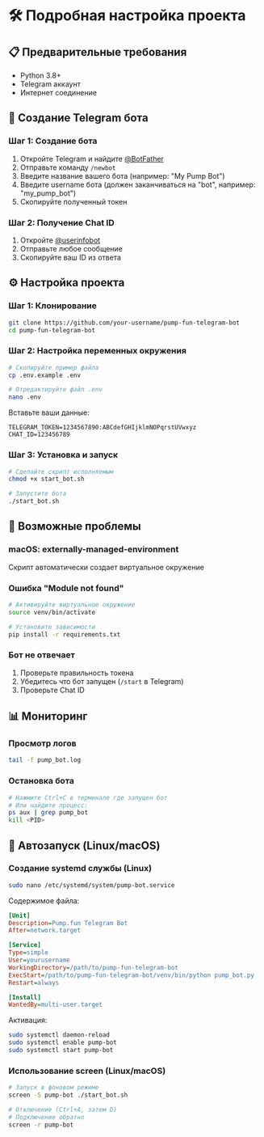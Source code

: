 # 🛠️ Подробная настройка проекта

## 📋 Предварительные требования

- Python 3.8+ 
- Telegram аккаунт
- Интернет соединение

## 🤖 Создание Telegram бота

### Шаг 1: Создание бота
1. Откройте Telegram и найдите [@BotFather](https://t.me/botfather)
2. Отправьте команду `/newbot`
3. Введите название вашего бота (например: "My Pump Bot")
4. Введите username бота (должен заканчиваться на "bot", например: "my_pump_bot")
5. Скопируйте полученный токен

### Шаг 2: Получение Chat ID
1. Откройте [@userinfobot](https://t.me/userinfobot) 
2. Отправьте любое сообщение
3. Скопируйте ваш ID из ответа

## ⚙️ Настройка проекта

### Шаг 1: Клонирование
```bash
git clone https://github.com/your-username/pump-fun-telegram-bot
cd pump-fun-telegram-bot
```

### Шаг 2: Настройка переменных окружения
```bash
# Скопируйте пример файла
cp .env.example .env

# Отредактируйте файл .env
nano .env
```

Вставьте ваши данные:
```
TELEGRAM_TOKEN=1234567890:ABCdefGHIjklmNOPqrstUVwxyz
CHAT_ID=123456789
```

### Шаг 3: Установка и запуск
```bash
# Сделайте скрипт исполняемым
chmod +x start_bot.sh

# Запустите бота
./start_bot.sh
```

## 🔧 Возможные проблемы

### macOS: externally-managed-environment
Скрипт автоматически создает виртуальное окружение

### Ошибка "Module not found"
```bash
# Активируйте виртуальное окружение
source venv/bin/activate

# Установите зависимости
pip install -r requirements.txt
```

### Бот не отвечает
1. Проверьте правильность токена
2. Убедитесь что бот запущен (`/start` в Telegram)
3. Проверьте Chat ID

## 📊 Мониторинг

### Просмотр логов
```bash
tail -f pump_bot.log
```

### Остановка бота
```bash
# Нажмите Ctrl+C в терминале где запущен бот
# Или найдите процесс:
ps aux | grep pump_bot
kill <PID>
```

## 🚀 Автозапуск (Linux/macOS)

### Создание systemd службы (Linux)
```bash
sudo nano /etc/systemd/system/pump-bot.service
```

Содержимое файла:
```ini
[Unit]
Description=Pump.fun Telegram Bot
After=network.target

[Service]
Type=simple
User=yourusername
WorkingDirectory=/path/to/pump-fun-telegram-bot
ExecStart=/path/to/pump-fun-telegram-bot/venv/bin/python pump_bot.py
Restart=always

[Install]
WantedBy=multi-user.target
```

Активация:
```bash
sudo systemctl daemon-reload
sudo systemctl enable pump-bot
sudo systemctl start pump-bot
```

### Использование screen (Linux/macOS)
```bash
# Запуск в фоновом режиме
screen -S pump-bot ./start_bot.sh

# Отключение (Ctrl+A, затем D)
# Подключение обратно
screen -r pump-bot
``` 